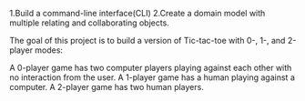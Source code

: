 1.Build a command-line interface(CLI)
2.Create a domain model with multiple relating and collaborating 
  objects. 

The goal of this project is to build a version of Tic-tac-toe with 0-, 1-, and 2-player modes:

A 0-player game has two computer players playing against each other with no interaction from the user.
A 1-player game has a human playing against a computer.
A 2-player game has two human players.